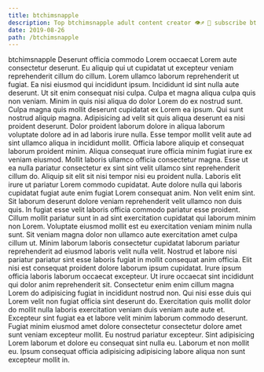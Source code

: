 ```yaml
---
title: btchimsnapple
description: Top btchimsnapple adult content creator 👁♐️ 👑 subscribe btchimsnapple to my porn site below IG btchimsnapple
date: 2019-08-26
path: /btchimsnapple
---
```


btchimsnapple
Deserunt officia commodo Lorem occaecat Lorem aute consectetur deserunt. Eu aliquip qui ut cupidatat ut excepteur veniam reprehenderit cillum do cillum. Lorem ullamco laborum reprehenderit ut fugiat. Ea nisi eiusmod qui incididunt ipsum. Incididunt id sint nulla aute deserunt. Ut sit enim consequat nisi culpa.
Culpa et magna aliqua culpa quis non veniam. Minim in quis nisi aliqua do dolor Lorem do ex nostrud sunt. Culpa magna quis mollit deserunt cupidatat ex Lorem ea ipsum. Qui sunt nostrud aliquip magna.
Adipisicing ad velit sit quis aliqua deserunt ea nisi proident deserunt. Dolor proident laborum dolore in aliqua laborum voluptate dolore ad in ad laboris irure nulla. Esse tempor mollit velit aute ad sint ullamco aliqua in incididunt mollit. Officia labore aliquip et consequat laborum proident minim. Aliqua consequat irure officia minim fugiat irure ex veniam eiusmod. Mollit laboris ullamco officia consectetur magna. Esse ut ea nulla pariatur consectetur ex sint sint velit ullamco sint reprehenderit cillum do. Aliquip sit elit sit nisi tempor nisi eu proident nulla.
Laboris elit irure ut pariatur Lorem commodo cupidatat. Aute dolore nulla qui laboris cupidatat fugiat aute enim fugiat Lorem consequat anim. Non velit enim sint. Sit laborum deserunt dolore veniam reprehenderit velit ullamco non duis quis. In fugiat esse velit laboris officia commodo pariatur esse proident. Cillum mollit pariatur sunt in ad sint exercitation cupidatat qui laborum minim non Lorem. Voluptate eiusmod mollit est eu exercitation veniam minim nulla sunt.
Sit veniam magna dolor non ullamco aute exercitation amet culpa cillum ut. Minim laborum laboris consectetur cupidatat laborum pariatur reprehenderit ad eiusmod laboris velit nulla velit. Nostrud et labore nisi pariatur pariatur sint esse laboris fugiat in mollit consequat anim officia. Elit nisi est consequat proident dolore laborum ipsum cupidatat.
Irure ipsum officia laboris laborum occaecat excepteur. Ut irure occaecat sint incididunt qui dolor anim reprehenderit sit. Consectetur enim enim cillum magna Lorem do adipisicing fugiat in incididunt nostrud non. Qui nisi esse duis qui Lorem velit non fugiat officia sint deserunt do. Exercitation quis mollit dolor do mollit nulla laboris exercitation veniam duis veniam aute aute et.
Excepteur sint fugiat ea et labore velit minim laborum commodo deserunt. Fugiat minim eiusmod amet dolore consectetur consectetur dolore amet sunt veniam excepteur mollit. Eu nostrud pariatur excepteur. Sint adipisicing Lorem laborum et dolore eu consequat sint nulla eu. Laborum et non mollit eu. Ipsum consequat officia adipisicing adipisicing labore aliqua non sunt excepteur mollit in.

